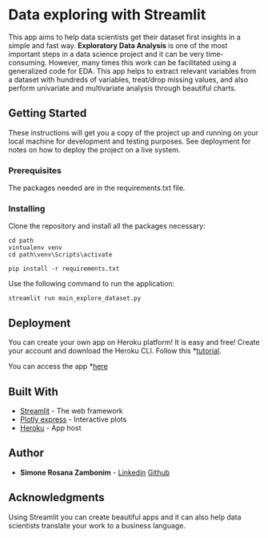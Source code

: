 # Data exploring with Streamlit 

This app aims to help data scientists get their dataset first insights in a simple and fast way.
**Exploratory Data Analysis** is one of the most important steps in a data science project and it can be very time-consuming.
However, many times this work can be facilitated using a generalized code for EDA. 
This app helps to extract relevant variables from a dataset with hundreds of variables, treat/drop missing values, and also perform univariate and multivariate analysis through beautiful charts.    

## Getting Started

These instructions will get you a copy of the project up and running on your local machine for development and testing purposes. See deployment for notes on how to deploy the project on a live system.

### Prerequisites

The packages needed are in the requirements.txt file.

### Installing


Clone the repository and install all the packages necessary:

```
cd path
vintualenv venv
cd path\venv\Scripts\activate

pip install -r requirements.txt 
```

Use the following command to run the application:

```
streamlit run main_explore_dataset.py
```

## Deployment

You can create your own app on Heroku platform! It is easy and free!
Create your account and download the Heroku CLI.
Follow this *[tutorial](https://dev.to/hannahyan/getting-started-in-deploying-interactive-data-science-apps-with-streamlit-part-2-3ob).

You can access the app *[here](https://exploredataset.herokuapp.com/)

## Built With

* [Streamlit](https://docs.streamlit.io/api.html) - The web framework 
* [Plotly express](https://plotly.com/python/plotly-express/) - Interactive plots
* [Heroku](https://www.heroku.com/) - App host


## Author

* **Simone Rosana Zambonim**  - [Linkedin](https://www.linkedin.com/in/simonezambonim/) [Github](https://github.com/simonezambonim/)


## Acknowledgments

Using Streamlit you can create beautiful apps and it can also help data scientists translate your work to a business language.
